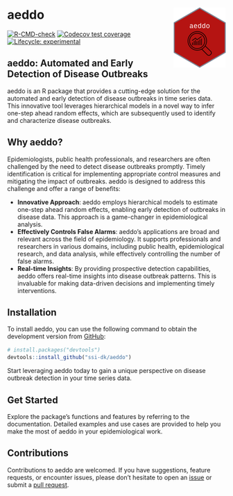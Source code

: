 
<!-- README.md is generated from README.Rmd. Please edit that file -->

# aeddo <img src="man/figures/logo.png" align="right" height="139" alt="" />

<!-- badges: start -->

[![R-CMD-check](https://github.com/ssi-dk/aeddo/actions/workflows/R-CMD-check.yaml/badge.svg)](https://github.com/ssi-dk/aeddo/actions/workflows/R-CMD-check.yaml)
[![Codecov test
coverage](https://codecov.io/gh/ssi-dk/aeddo/branch/main/graph/badge.svg)](https://app.codecov.io/gh/ssi-dk/aeddo?branch=main)
[![Lifecycle:
experimental](https://img.shields.io/badge/lifecycle-experimental-orange.svg)](https://lifecycle.r-lib.org/articles/stages.html#experimental)
<!-- badges: end -->

## aeddo: Automated and Early Detection of Disease Outbreaks

aeddo is an R package that provides a cutting-edge solution for the
automated and early detection of disease outbreaks in time series data.
This innovative tool leverages hierarchical models in a novel way to
infer one-step ahead random effects, which are subsequently used to
identify and characterize disease outbreaks.

## Why aeddo?

Epidemiologists, public health professionals, and researchers are often
challenged by the need to detect disease outbreaks promptly. Timely
identification is critical for implementing appropriate control measures
and mitigating the impact of outbreaks. aeddo is designed to address
this challenge and offer a range of benefits:

- **Innovative Approach**: aeddo employs hierarchical models to estimate
  one-step ahead random effects, enabling early detection of outbreaks
  in disease data. This approach is a game-changer in epidemiological
  analysis.
- **Effectively Controls False Alarms**: aeddo’s applications are broad
  and relevant across the field of epidemiology. It supports
  professionals and researchers in various domains, including public
  health, epidemiological research, and data analysis, while effectively
  controlling the number of false alarms.
- **Real-time Insights**: By providing prospective detection
  capabilities, aeddo offers real-time insights into disease outbreak
  patterns. This is invaluable for making data-driven decisions and
  implementing timely interventions.

## Installation

To install aeddo, you can use the following command to obtain the
development version from [GitHub](https://github.com/):

``` r
# install.packages("devtools")
devtools::install_github("ssi-dk/aeddo")
```

Start leveraging aeddo today to gain a unique perspective on disease
outbreak detection in your time series data.

## Get Started

Explore the package’s functions and features by referring to the
documentation. Detailed examples and use cases are provided to help you
make the most of aeddo in your epidemiological work.

## Contributions

Contributions to aeddo are welcomed. If you have suggestions, feature
requests, or encounter issues, please don’t hesitate to open an
[issue](https://github.com/ssi-dk/aeddo/issues) or submit a [pull
request](https://github.com/ssi-dk/aeddo/pulls).
